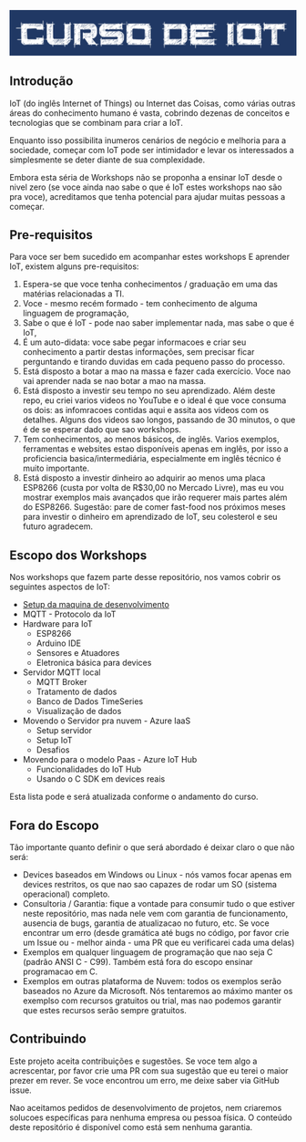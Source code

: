 ![curso](imagens/banner.png)

## Introdução 
IoT (do inglês Internet of Things) ou Internet das Coisas, como várias outras áreas do conhecimento humano é vasta, cobrindo dezenas de conceitos e tecnologias que se combinam para criar a IoT.

Enquanto isso possibilita inumeros cenários de negócio e melhoria para a sociedade, começar com IoT pode ser  intimidador e levar os interessados a simplesmente se deter diante de sua complexidade.

Embora esta séria de Workshops não se proponha a ensinar IoT desde o nivel zero (se voce ainda nao sabe o que é IoT estes workshops nao são pra voce), acreditamos que tenha potencial para ajudar muitas pessoas a começar.

## Pre-requisitos

Para voce ser bem sucedido em acompanhar estes workshops E aprender IoT, existem alguns pre-requisitos:

1. Espera-se que voce tenha conhecimentos / graduação em uma das matérias relacionadas a TI. 
2. Voce - mesmo recém formado - tem conhecimento de alguma linguagem de programação, 
3. Sabe o que é IoT - pode nao saber implementar nada, mas sabe o que é IoT, 
4. É um auto-didata: voce sabe pegar informacoes e criar seu conhecimento a partir destas informações, sem precisar ficar perguntando e tirando duvidas em cada pequeno passo do processo. 
5. Está disposto a botar a mao na massa e fazer cada exercício. Voce nao vai aprender nada se nao botar a mao na massa.
6. Está disposto a investir seu tempo no seu aprendizado. Além deste repo, eu criei varios videos no YouTube e o ideal é que voce consuma os dois: as infomracoes contidas aqui e assita aos videos com os detalhes. Alguns dos videos sao longos, passando de 30 minutos, o que é de se esperar dado que sao workshops. 
7. Tem conhecimentos, ao menos básicos, de inglês. Varios exemplos, ferramentas e websites estao disponíveis apenas em inglês, por isso a proficiencia basica/intermediária, especialmente em inglês técnico é muito importante.
8. Está disposto a investir dinheiro ao adquirir ao menos uma placa ESP8266 (custa por volta de R$30,00 no Mercado Livre), mas eu vou mostrar exemplos mais avançados que irão requerer mais partes além do ESP8266. Sugestão: pare de comer fast-food nos próximos meses para investir o dinheiro em aprendizado de IoT, seu colesterol e seu futuro agradecem. 

## Escopo dos Workshops

Nos workshops que fazem parte desse repositório, nos vamos cobrir os seguintes aspectos de IoT:

- [Setup da maquina de desenvolvimento](setup.md)
- MQTT - Protocolo da IoT
- Hardware para IoT
    - ESP8266
    - Arduino IDE
    - Sensores e Atuadores
    - Eletronica básica para devices
- Servidor MQTT local
    - MQTT Broker
    - Tratamento de dados
    - Banco de Dados TimeSeries
    - Visualização de dados
- Movendo o Servidor pra nuvem - Azure IaaS
    - Setup servidor
    - Setup IoT
    - Desafios
- Movendo para o modelo Paas - Azure IoT Hub
    - Funcionalidades do IoT Hub
    - Usando o C SDK em devices reais

Esta lista pode e será atualizada conforme o andamento do curso.

## Fora do Escopo

Tão importante quanto definir o que será abordado é deixar claro o que não será:

- Devices baseados em Windows ou Linux - nós vamos focar apenas em devices restritos, os que nao sao capazes de rodar um SO (sistema operacional) completo.
- Consultoria / Garantia: fique a vontade para consumir tudo o que estiver neste repositório, mas nada nele vem com garantia de funcionamento, ausencia de bugs, garantia de atualizacao no futuro, etc. Se voce encontrar um erro (desde gramática até bugs no código, por favor crie um Issue ou - melhor ainda - uma PR que eu verificarei cada uma delas)
- Exemplos em qualquer linguagem de programação que nao seja C (padrão ANSI C - C99). Também está fora do escopo ensinar programacao em C. 
- Exemplos em outras plataforma de Nuvem: todos os exemplos serão baseados no Azure da Microsoft. Nós tentaremos ao máximo manter os exemplso com recursos gratuitos ou trial, mas nao podemos garantir que estes recursos serão sempre gratuitos. 

## Contribuindo

Este projeto aceita contribuições e sugestões. Se voce tem algo a acrescentar, por favor crie uma PR com sua sugestão que eu terei o maior prezer em rever. Se voce encontrou um erro, me deixe saber via GitHub issue. 

Nao aceitamos pedidos de desenvolvimento de projetos, nem criaremos solucoes específicas para nenhuma empresa ou pessoa física. O conteúdo deste repositório é disponível como está sem nenhuma garantia. 
